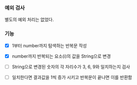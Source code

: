 ### 예외 검사
별도의 예외 처리는 없었다.
### 기능
- [x] 1부터 number까지 탐색하는 반복문 작성
- [x] number까지 반복되는 요소(i)의 값을 String으로 변경
- [ ] String으로 변경된 숫자의 각 자리수가 3, 6, 9와 일치하는지 검사
- [ ] 일치한다면 결과값을 1씩 증가 시키고 반복문이 끝나면 이를 반환함

